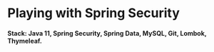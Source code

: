 # Playing with Spring Security
#### Stack: Java 11, Spring Security, Spring Data, MySQL, Git, Lombok, Thymeleaf.
